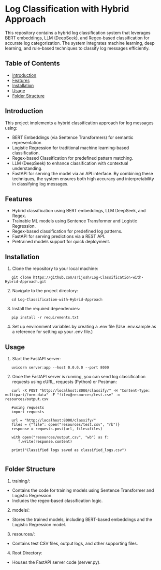 # Log Classification with Hybrid Approach

This repository contains a hybrid log classification system that leverages BERT embeddings, LLM (DeepSeek), and Regex-based classification for accurate log categorization. The system integrates machine learning, deep learning, and rule-based techniques to classify log messages efficiently.

## Table of Contents

- [Introduction](#introduction)
- [Features](#features)
- [Installation](#installation)
- [Usage](#usage)
- [Folder Structure](#folder-structure)

## Introduction

This project implements a hybrid classification approach for log messages using:

- BERT Embeddings (via Sentence Transformers) for semantic representation.
- Logistic Regression for traditional machine learning-based classification.
- Regex-based Classification for predefined pattern matching.
- LLM (DeepSeek) to enhance classification with contextual understanding.
- FastAPI for serving the model via an API interface.
  By combining these techniques, the system ensures both high accuracy and interpretability in classifying log messages.

## Features

- Hybrid classification using BERT embeddings, LLM DeepSeek, and Regex.
- Trainable ML models using Sentence Transformer and Logistic Regression.
- Regex-based classification for predefined log patterns.
- FastAPI for serving predictions via a REST API.
- Pretrained models support for quick deployment.

## Installation

1. Clone the repository to your local machine:

```
   git clone https://github.com/srijosh/Log-Classification-with-Hybrid-Approach.git
```

2. Navigate to the project directory:

```
   cd Log-Classification-with-Hybrid-Approach
```

3. Install the required dependencies:

```
   pip install -r requirements.txt
```

4. Set up environment variables by creating a .env file (Use .env.sample as a reference for setting up your .env file.)

## Usage

1. Start the FastAPI server:

```
   uvicorn server:app --host 0.0.0.0 --port 8000
```

2. Once the FastAPI server is running, you can send log classification requests using cURL, requests (Python) or Postman:

```
   curl -X POST "http://localhost:8000/classify/" -H "Content-Type: multipart/form-data" -F "file=@resources/test.csv" -o resources/output.csv

```

```
   #using requests
   import requests

   url = "http://localhost:8000/classify/"
   files = {"file": open("resources/test.csv", "rb")}
   response = requests.post(url, files=files)

   with open("resources/output.csv", "wb") as f:
      f.write(response.content)

   print("Classified logs saved as classified_logs.csv")


```

## Folder Structure

1. training/:

- Contains the code for training models using Sentence Transformer and Logistic Regression.
- Includes the regex-based classification logic.

2. models/:

- Stores the trained models, including BERT-based embeddings and the Logistic Regression model.

3. resources/:

- Contains test CSV files, output logs, and other supporting files.

4. Root Directory:

- Houses the FastAPI server code (server.py).
